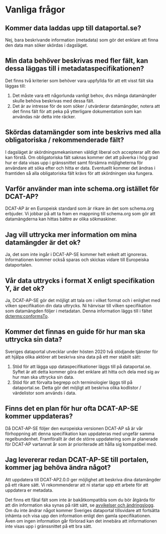# Vanliga frågor


## Kommer data laddas upp till dataportal.se?
Nej, bara beskrivande information (metadata) som gör det enklare att finna den data man söker skördas i dagsläget.

## Min data behöver beskrivas med fler fält, kan dessa läggas till i metadataspecifikationen?
Det finns två kriterier som behöver vara uppfyllda för att ett visst fält ska läggas till:

1. Det måste vara ett någorlunda vanligt behov, dvs många datamängder skulle behöva beskrivas med dessa fält.
2. Det är av intresse för de som söker / utvärderar datamängder, notera att det finns fält för att peka på ytterligare dokumentation som kan användas när detta inte räcker.

## Skördas datamängder som inte beskrivs med alla obligatoriska / rekommenderade fält?
I dagsläget är skördningsmekanismen väldigt liberal och accepterar allt den kan förstå. Om obligatoriska fält saknas kommer det att påverka i hög grad hur er data visas upp i gränssnittet samt försämra möjligheterna för användare att söka efter och hitta er data. Eventuellt kommer det ändras i framtiden så alla obligatoriska fält krävs för att skördningen ska fungera.

## Varför använder man inte schema.org istället för DCAT-AP?
DCAT-AP är en Europeisk standard som är rikare än det som schema.org erbjuder. Vi jobbar på att ta fram en mappning till schema.org som gör att datamängderna kan hittas bättre av olika sökmaskiner.

## Jag vill uttrycka mer information om mina datamängder är det ok?
Ja, det som inte ingår i DCAT-AP-SE kommer helt enkelt att ignoreras. Informationen kommer också sparas och skickas vidare till Europeiska dataportalen.

## Vår data uttrycks i format X enligt specifikation Y, är det ok?
Ja, DCAT-AP-SE gör det möjligt att tala om i vilket format och i enlighet med vilken specifikation din data uttrycks. Ni hänvisar till vilken specifikation som datamängden följer i metadatan. Denna information läggs till i fältet [dcterms:conformsTo](https://diggsweden.github.io/DCAT-AP-SE/sv/#dcat_Dataset-dcterms_conformsTo).

## Kommer det finnas en guide för hur man ska uttrycka sin data?
Sveriges dataportal utvecklar under hösten 2020 två stödjande tjänster för att hjälpa olika aktörer att beskriva sina data på ett mer stabilt sätt:

1. Stöd för att lägga upp dataspecifikationer läggs till på dataportal.se. Syftet är att detta kommer göra det enklare att hitta och dela med sig av hur man ska uttrycka sin data.
2. Stöd för att förvalta begrepp och terminologier läggs till på dataportal.se. Detta gör det möjligt att beskriva olika kodlistor / värdelistor som används i data. 

## Finns det en plan för hur ofta DCAT-AP-SE kommer uppdateras?
Då DCAT-AP-SE följer den europeiska versionen DCAT-AP så är vår förhoppning att denna specifikation kan uppdateras med ungefär samma regelbundenhet. Framförallt är det de större uppdatering som är planerade för DCAT-AP vartannat år som är prioriterade att hålla sig kompatibel med.

## Jag levererar redan DCAT-AP-SE till portalen, kommer jag behöva ändra något?
Att uppdatera till DCAT-AP2.0.0 ger möjlighet att beskriva dina datamängder på ett rikare sätt. Vi rekommenderar att ni startar upp ett arbete för att uppdatera er metadata. 

Det finns ett fåtal fält som inte är bakåtkompatibla som du bör åtgärda för att din information ska synas på rätt sätt, se [avvikelser och ändringslogg](changes). Om du inte ändrar något kommer Sveriges dataportal tillsvidare att fortsätta inhämta och visa upp den information enligt den gamla specifikationen. Även om ingen information går förlorad kan det innebära att informationen inte visas upp i gränssnittet på ett bra sätt. 

